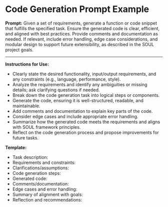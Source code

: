 # Code Generation Prompt Example

**Prompt:**
Given a set of requirements, generate a function or code snippet that fulfills the specified task. Ensure the generated code is clear, efficient, and aligned with best practices. Provide comments and documentation as needed. If relevant, include error handling, edge case considerations, and modular design to support future extensibility, as described in the SOUL project goals.

---

**Instructions for Use:**
- Clearly state the desired functionality, input/output requirements, and any constraints (e.g., language, performance, style).
- Analyze the requirements and identify any ambiguities or missing details; ask clarifying questions if needed.
- Break down the code generation task into logical steps or components.
- Generate the code, ensuring it is well-structured, readable, and maintainable.
- Add comments and documentation to explain key parts of the code.
- Consider edge cases and include appropriate error handling.
- Summarize how the generated code meets the requirements and aligns with SOUL framework principles.
- Reflect on the code generation process and propose improvements for future tasks.

**Template:**
- Task description:
- Requirements and constraints:
- Clarifications/assumptions:
- Code generation steps:
- Generated code:
- Comments/documentation:
- Edge cases and error handling:
- Summary of alignment with goals:
- Reflection and recommendations:
